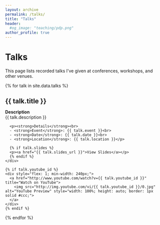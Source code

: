 ```yaml
---
layout: archive
permalink: /talks/
title: "Talks"
header: 
  #og_image: "teaching/pdp.png"
author_profile: true
---
```


# Talks

This page lists recorded talks I've given at conferences, workshops, and other venues.

{% for talk in site.data.talks %}
<div style="margin-bottom: 2em;">
  <h2 style="margin-bottom: 0;">{{ talk.title }}</h2>
  
  <div style="display: flex; align-items: flex-start; gap: 20px;">
    <div style="flex: 3;">
      <p><strong>Description</strong><br>
      {{ talk.description }}</p>
      
      <p><strong>Details</strong><br>
      - <strong>Event</strong>: {{ talk.event }}<br>
      - <strong>Date</strong>: {{ talk.date }}<br>
      - <strong>Location</strong>: {{ talk.location }}</p>
      
      {% if talk.slides %}
      <p><a href="{{ talk.slides_url }}">View Slides</a></p>
      {% endif %}
    </div>
    
    {% if talk.youtube_id %}
    <div style="flex: 1; min-width: 240px;">
      <a href="http://www.youtube.com/watch?v={{ talk.youtube_id }}" title="Watch on YouTube">
        <img src="http://img.youtube.com/vi/{{ talk.youtube_id }}/0.jpg" alt="YouTube Preview" style="width: 100%; height: auto; border: 1px solid #ccc;">
      </a>
    </div>
    {% endif %}
  </div>
</div>
{% endfor %}
